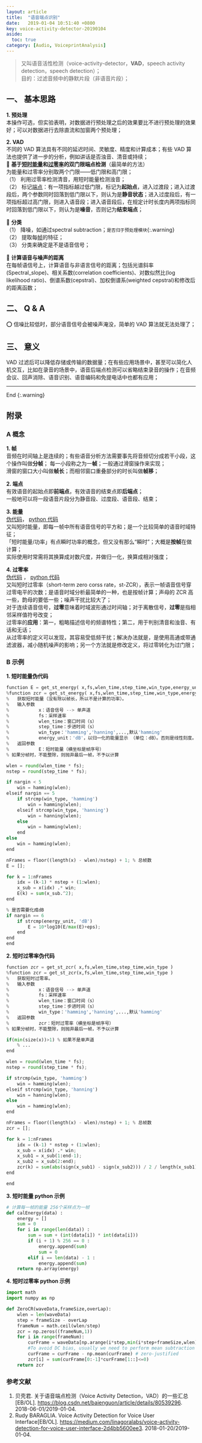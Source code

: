 ```yaml
---
layout: article
title:  "语音端点识别"
date:   2019-01-04 10:51:40 +0800
key: voice-activity-detector-20190104
aside:
  toc: true
category: [Audio, VoiceprintAnalysis]
---
```


>又叫语音活性检测（voice-activity-detector，**VAD**，speech activity detection，speech detection）；  
目的：过滤音频中的静默片段（非语音片段）；   

## 一、 基本思路  
**1. 预处理**  
本操作可选，但实验表明，对数据进行预处理之后的效果要比不进行预处理的效果好；可以对数据进行去除直流和加窗两个预处理；  

**2. VAD**  
不同的 VAD 算法具有不同的延迟时间、灵敏度、精度和计算成本；有些 VAD 算法也提供了进一步的分析，例如讲话是否浊音、清音或持续；  
:hibiscus: **基于[短时能量](#energy)和[过零率](#zero_cross)的双门限端点检测**（最简单的方法）  
为能量和过零率分别取两个门限——低门限和高门限；  
（1） 利用过零率检测清音，用短时能量检测浊音；  
（2） 标记[端点](#point)：有一项指标越过低门限，标记为**起始点**，进入过渡段；进入过渡段后，两个参数同时回落到低门限以下，则认为是**静音状态**；进入过度段后，有一项指标超过高门限，则进入语音段；进入语音段后，在规定计时长度内两项指标同时回落到低门限以下，则认为是**噪音**，否则记为**结束端点**；  

:hibiscus: **分类**  
（1） 降噪，如通过spectral subtraction；`是否归于预处理模块`{:.warning}  
（2） 提取每[帧](#frame)的特征；  
（3） 分类来确定是不是语音信号；    

:hibiscus: **计算语音与噪声的距离**  
在每帧语信号上，计算语音与非语言信号的距离；包括光谱斜率(Spectral_slope)、相关系数(correlation coefficients)、对数似然比(log likelihood ratio)、倒谱系数(cepstral)、加权倒谱系(weighted cepstral)和修改后的距离函数；    

## 二、 Q & A  
:o: 信噪比较低时，部分语音信号会被噪声淹没，简单的 VAD 算法就无法处理了；  

## 三、 意义
VAD 过滤后可以降低存储或传输的数据量；在有些应用场景中，甚至可以简化人机交互，比如在录音的场景中，语音后端点检测可以省略结束录音的操作；在音频会议、回声消除、语音识别、语音编码和免提电话中也都有应用；      

-------------------  
 End
{:.warning}  

## 附录
### A 概念
<span id="frame">**1. 帧**</span>  
音频在时间轴上是连续的；有些语音分析方法需要事先将音频切分成若干小段，这个操作叫做**分帧**；
每一小段称之为一**帧**；一般通过滑窗操作来实现；   
滑窗的窗口大小叫做**帧长**；而相邻窗口重叠部分的时长叫做**帧移**；  

<span id="point">**2. 端点**</span>  
有效语音的起始点即**前端点**，有效语音的结束点即**后端点**；  
一般地可以将一段语音片段分为静音段、过度段、语音段、结束；  

<span id="energy">**3. 能量**</span>  
[伪代码](#energy_code)，   [python 代码](#energy_python)  
又叫短时能量，即每一帧中所有语音信号的平方和；是一个比较简单的语音时域特征；  
「短时能量/功率」有点瞬时功率的概念，但又没有那么“瞬时”；大概是**按帧**在做计算；  
实际使用时常需将其换算成对数尺度，并做归一化，换算成相对强度；  

<span id="zero_cross">**4. 过零率**</span>  
[伪代码](#zero_cross_code) ，   [python 代码](#zero_cross_python)    
又叫短时过零率（short-term zero corss rate，st-ZCR），表示一帧语音信号穿过零电平的次数；是语音时域分析最简单的一种，也是按帧计算；声母的 ZCR 高一些，韵母的要低一些；噪声干扰比较大了；      
对于连续语音信号，**过零**意味着时域波形通过时间轴；对于离散信号，**过零**是指相邻采样值符号改变；  
过零率的**应用**：第一，粗略描述信号的频谱特性；第二，用于判别清音和浊音、有话和无话；  
从过零率的定义可以发现，其容易受低频干扰；解决办法就是，是使用高通或带通滤波器，减小随机噪声的影响；另一个方法就是修改定义，将过零转化为过门限；  

### B 示例
<span id="energy_code">**1. 短时能量伪代码**</span>  

```python
function E = get_st_energy( x,fs,wlen_time,step_time,win_type,energy_unit )
%function zcr = get_st_energy( x,fs,wlen_time,step_time,win_type,energy_unit )
%   获取短时能量（没有除以帧长，所以不是计算的功率）。
%   输入参数
%           x：语音信号 --> 单声道
%           fs：采样速率
%           wlen_time：窗口时间（s）
%           step_time：步进时间（s）
%           win_type：'hamming','hanning',...,默认'hamming'
%           energy_unit：'dB'，以归一化的能量显示 （单位：dB）。否则是线性刻度。
%   返回参数
%           E：短时能量（横坐标是帧序号）
% 如果分帧时，不能整除，则抛弃最后一帧，不予以计算

wlen = round(wlen_time * fs);
nstep = round(step_time * fs);

if nargin < 5
    win = hamming(wlen);
elseif nargin == 5
    if strcmp(win_type, 'hamming')
        win = hamming(wlen);
    elseif strcmp(win_type, 'hanning')
        win = hanning(wlen);
    else
        win = hamming(wlen);
    end
else
    win = hamming(wlen);
end

nFrames = floor((length(x) - wlen)/nstep) + 1; % 总帧数
E = [];

for k = 1:nFrames
    idx = (k-1) * nstep + (1:wlen);
    x_sub = x(idx) .* win;
    E(k) = sum(x_sub.^2);
end

% 是否需要化成dB
if nargin == 6
    if strcmp(energy_unit, 'dB')
        E = 10*log10(E/max(E)+eps);
    end
end
end
```

<span id="zero_cross_code">**2. 短时过零率伪代码**</span>  

```python
function zcr = get_st_zcr( x,fs,wlen_time,step_time,win_type )
%function zcr = get_st_zcr(x,fs,wlen_time,step_time,win_type )
%   获取短时过零率。
%   输入参数
%           x：语音信号 --> 单声道
%           fs：采样速率
%           wlen_time：窗口时间（s）
%           step_time：步进时间（s）
%           win_type：'hamming','hanning',...,默认'hamming'
%   返回参数
%           zcr：短时过零率（横坐标是帧序号）
% 如果分帧时，不能整除，则抛弃最后一帧，不予以计算

if(min(size(x))>1) % 如果不是单声道
    % ...
end

wlen = round(wlen_time * fs);
nstep = round(step_time * fs);

if strcmp(win_type, 'hamming')
    win = hamming(wlen);
elseif strcmp(win_type, 'hanning')
    win = hanning(wlen);
else
    win = hamming(wlen);
end

nFrames = floor((length(x) - wlen)/nstep) + 1; % 总帧数
zcr = [];

for k = 1:nFrames
    idx = (k-1) * nstep + (1:wlen);
    x_sub = x(idx) .* win;
    x_sub1 = x_sub(1:end-1);
    x_sub2 = x_sub(2:end);
    zcr(k) = sum(abs(sign(x_sub1) - sign(x_sub2))) / 2 / length(x_sub1);
end

end
```

<span id="energy_python">**3. 短时能量 python 示例**</span>  

```python
# 计算每一帧的能量 256个采样点为一帧
def calEnergy(data) :
    energy = []
    sum = 0
    for i in range(len(data)) :
        sum = sum + (int(data[i]) * int(data[i]))
        if (i + 1) % 256 == 0 :
            energy.append(sum)
            sum = 0
        elif i == len(data) - 1 :
            energy.append(sum)
    return np.array(energy)
```

<span id="zero_cross_python">**4. 短时过零率 python 示例**</span>  

```python
import math
import numpy as np

def ZeroCR(waveData,frameSize,overLap):
    wlen = len(waveData)
    step = frameSize - overLap
    frameNum = math.ceil(wlen/step)
    zcr = np.zeros((frameNum,1))
    for i in range(frameNum):
        curFrame = waveData[np.arange(i*step,min(i*step+frameSize,wlen))]
        #To avoid DC bias, usually we need to perform mean subtraction on each frame
        curFrame = curFrame - np.mean(curFrame) # zero-justified
        zcr[i] = sum(curFrame[0:-1]*curFrame[1::]<=0)
    return zcr
```

### 参考文献
1.  贝壳君. 关于语音端点检测（Voice Activity Detection，VAD）的一些汇总[EB/OL]. <https://blog.csdn.net/baienguon/article/details/80539296>. 2018-06-01/2019-01-04.   
2. Rudy BARAGLIA. Voice Activity Detection for Voice User Interface[EB/OL]. <https://medium.com/linagoralabs/voice-activity-detection-for-voice-user-interface-2d4bb5600ee3>. 2018-01-20/2019-01-04.  

